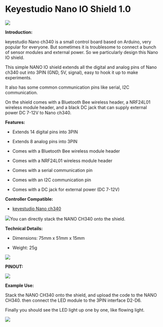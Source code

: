 #  **Keyestudio Nano IO Shield 1.0**

![](media/37322f3927eb8f14833dd342d05d9acf.jpeg)

**Introduction:**

keyestudio Nano ch340 is a small control board based on Arduino, very popular
for everyone. But sometimes it is troublesome to connect a bunch of sensor
modules and external power. So we particularly design this Nano IO shield.

This simple NANO IO shield extends all the digital and analog pins of Nano ch340
out into 3PIN (GND, 5V, signal), easy to hook it up to make experiments.

It also has some common communication pins like serial, I2C communication.

On the shield comes with a Bluetooth Bee wireless header, a NRF24L01 wireless
module header, and a black DC jack that can supply external power DC 7-12V to
Nano ch340.

**Features:**

-   Extends 14 digital pins into 3PIN

-   Extends 8 analog pins into 3PIN

-   Comes with a Bluetooth Bee wireless module header

-   Comes with a NRF24L01 wireless module header

-   Comes with a serial communication pin

-   Comes with an I2C communication pin

-   Comes with a DC jack for external power (DC 7-12V)

**Controller Compatible:**

-   [keyestudio Nano
    ch340](http://wiki.keyestudio.com/index.php/Ks0173_keyestudio_Nano_ch340)

![](media/c6af82dea42ce80bcfd7e539ed95b024.jpeg)You can directly stack the NANO
CH340 onto the shield.

**Technical Details:**

-   Dimensions: 75mm x 51mm x 15mm

-   Weight: 25g

![](media/273ef8b110e3b84fa656ab8cd4d7d922.jpeg)

**PINOUT:**

**![](media/08653b0c0a3e73eb6de71882d8b85151.jpeg)**

**Example Use:**

Stack the NANO CH340 onto the shield, and upload the code to the NANO CH340.
then connect the LED module to the 3PIN interface D2-D6.

Finally you should see the LED light up one by one, like flowing light.

![](media/3812b6b82dbaafce662f0ead75bc732f.png)
